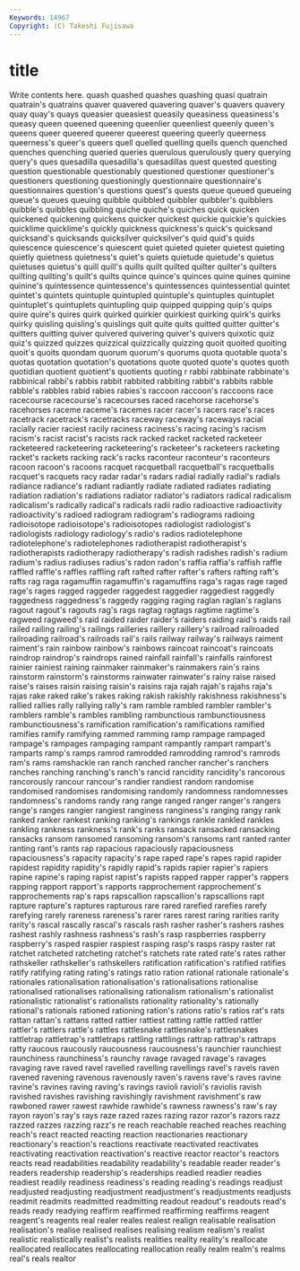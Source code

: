 ```yaml
---
Keywords: 14967 
Copyright: (C) Takeshi Fujisawa
---
```


# title

Write contents here.
 quash quashed quashes quashing
quasi quatrain quatrain's quatrains quaver quavered quavering quaver's quavers quavery
quay quay's quays queasier queasiest queasily queasiness queasiness's queasy queen
queened queening queenlier queenliest queenly queen's queens queer queered queerer
queerest queering queerly queerness queerness's queer's queers quell quelled quelling
quells quench quenched quenches quenching queried queries querulous querulously query
querying query's ques quesadilla quesadilla's quesadillas quest quested questing question
questionable questionably questioned questioner questioner's questioners questioning questioningly questionnaire questionnaire's
questionnaires question's questions quest's quests queue queued queueing queue's queues
queuing quibble quibbled quibbler quibbler's quibblers quibble's quibbles quibbling quiche
quiche's quiches quick quicken quickened quickening quickens quicker quickest quickie
quickie's quickies quicklime quicklime's quickly quickness quickness's quick's quicksand quicksand's
quicksands quicksilver quicksilver's quid quid's quids quiescence quiescence's quiescent quiet
quieted quieter quietest quieting quietly quietness quietness's quiet's quiets quietude
quietude's quietus quietuses quietus's quill quill's quills quilt quilted quilter
quilter's quilters quilting quilting's quilt's quilts quince quince's quinces quine
quines quinine quinine's quintessence quintessence's quintessences quintessential quintet quintet's quintets
quintuple quintupled quintuple's quintuples quintuplet quintuplet's quintuplets quintupling quip quipped
quipping quip's quips quire quire's quires quirk quirked quirkier quirkiest
quirking quirk's quirks quirky quisling quisling's quislings quit quite quits
quitted quitter quitter's quitters quitting quiver quivered quivering quiver's quivers
quixotic quiz quiz's quizzed quizzes quizzical quizzically quizzing quoit quoited
quoiting quoit's quoits quondam quorum quorum's quorums quota quotable quota's
quotas quotation quotation's quotations quote quoted quote's quotes quoth quotidian
quotient quotient's quotients quoting r rabbi rabbinate rabbinate's rabbinical rabbi's
rabbis rabbit rabbited rabbiting rabbit's rabbits rabble rabble's rabbles rabid
rabies rabies's raccoon raccoon's raccoons race racecourse racecourse's racecourses raced
racehorse racehorse's racehorses raceme raceme's racemes racer racer's racers race's
races racetrack racetrack's racetracks raceway raceway's raceways racial racially racier
raciest racily raciness raciness's racing racing's racism racism's racist racist's
racists rack racked racket racketed racketeer racketeered racketeering racketeering's racketeer's
racketeers racketing racket's rackets racking rack's racks raconteur raconteur's raconteurs
racoon racoon's racoons racquet racquetball racquetball's racquetballs racquet's racquets racy
radar radar's radars radial radially radial's radials radiance radiance's radiant
radiantly radiate radiated radiates radiating radiation radiation's radiations radiator radiator's
radiators radical radicalism radicalism's radically radical's radicals radii radio radioactive
radioactivity radioactivity's radioed radiogram radiogram's radiograms radioing radioisotope radioisotope's radioisotopes
radiologist radiologist's radiologists radiology radiology's radio's radios radiotelephone radiotelephone's radiotelephones
radiotherapist radiotherapist's radiotherapists radiotherapy radiotherapy's radish radishes radish's radium radium's
radius radiuses radius's radon radon's raffia raffia's raffish raffle raffled
raffle's raffles raffling raft rafted rafter rafter's rafters rafting raft's
rafts rag raga ragamuffin ragamuffin's ragamuffins raga's ragas rage raged
rage's rages ragged raggeder raggedest raggedier raggediest raggedly raggedness raggedness's
raggedy ragging raging raglan raglan's raglans ragout ragout's ragouts rag's
rags ragtag ragtags ragtime ragtime's ragweed ragweed's raid raided raider
raider's raiders raiding raid's raids rail railed railing railing's railings
railleries raillery raillery's railroad railroaded railroading railroad's railroads rail's rails
railway railway's railways raiment raiment's rain rainbow rainbow's rainbows raincoat
raincoat's raincoats raindrop raindrop's raindrops rained rainfall rainfall's rainfalls rainforest
rainier rainiest raining rainmaker rainmaker's rainmakers rain's rains rainstorm rainstorm's
rainstorms rainwater rainwater's rainy raise raised raise's raises raisin raising
raisin's raisins raja rajah rajah's rajahs raja's rajas rake raked
rake's rakes raking rakish rakishly rakishness rakishness's rallied rallies rally
rallying rally's ram ramble rambled rambler rambler's ramblers ramble's rambles
rambling rambunctious rambunctiousness rambunctiousness's ramification ramification's ramifications ramified ramifies ramify
ramifying rammed ramming ramp rampage rampaged rampage's rampages rampaging rampant
rampantly rampart rampart's ramparts ramp's ramps ramrod ramrodded ramrodding ramrod's
ramrods ram's rams ramshackle ran ranch ranched rancher rancher's ranchers
ranches ranching ranching's ranch's rancid rancidity rancidity's rancorous rancorously rancour
rancour's randier randiest random randomise randomised randomises randomising randomly randomness
randomnesses randomness's randoms randy rang range ranged ranger ranger's rangers
range's ranges rangier rangiest ranginess ranginess's ranging rangy rank ranked
ranker rankest ranking ranking's rankings rankle rankled rankles rankling rankness
rankness's rank's ranks ransack ransacked ransacking ransacks ransom ransomed ransoming
ransom's ransoms rant ranted ranter ranting rant's rants rap rapacious
rapaciously rapaciousness rapaciousness's rapacity rapacity's rape raped rape's rapes rapid
rapider rapidest rapidity rapidity's rapidly rapid's rapids rapier rapier's rapiers
rapine rapine's raping rapist rapist's rapists rapped rapper rapper's rappers
rapping rapport rapport's rapports rapprochement rapprochement's rapprochements rap's raps rapscallion
rapscallion's rapscallions rapt rapture rapture's raptures rapturous rare rared rarefied
rarefies rarefy rarefying rarely rareness rareness's rarer rares rarest raring
rarities rarity rarity's rascal rascally rascal's rascals rash rasher rasher's
rashers rashes rashest rashly rashness rashness's rash's rasp raspberries raspberry
raspberry's rasped raspier raspiest rasping rasp's rasps raspy raster rat
ratchet ratcheted ratcheting ratchet's ratchets rate rated rate's rates rather
rathskeller rathskeller's rathskellers ratification ratification's ratified ratifies ratify ratifying rating
rating's ratings ratio ration rational rationale rationale's rationales rationalisation rationalisation's
rationalisations rationalise rationalised rationalises rationalising rationalism rationalism's rationalist rationalistic rationalist's
rationalists rationality rationality's rationally rational's rationals rationed rationing ration's rations
ratio's ratios rat's rats rattan rattan's rattans ratted rattier rattiest
ratting rattle rattled rattler rattler's rattlers rattle's rattles rattlesnake rattlesnake's
rattlesnakes rattletrap rattletrap's rattletraps rattling rattlings rattrap rattrap's rattraps ratty
raucous raucously raucousness raucousness's raunchier raunchiest raunchiness raunchiness's raunchy ravage
ravaged ravage's ravages ravaging rave raved ravel ravelled ravelling ravellings
ravel's ravels raven ravened ravening ravenous ravenously raven's ravens rave's
raves ravine ravine's ravines raving raving's ravings ravioli ravioli's raviolis
ravish ravished ravishes ravishing ravishingly ravishment ravishment's raw rawboned rawer
rawest rawhide rawhide's rawness rawness's raw's ray rayon rayon's ray's
rays raze razed razes razing razor razor's razors razz razzed
razzes razzing razz's re reach reachable reached reaches reaching reach's
react reacted reacting reaction reactionaries reactionary reactionary's reaction's reactions reactivate
reactivated reactivates reactivating reactivation reactivation's reactive reactor reactor's reactors reacts
read readabilities readability readability's readable reader reader's readers readership readership's
readerships readied readier readies readiest readily readiness readiness's reading reading's
readings readjust readjusted readjusting readjustment readjustment's readjustments readjusts readmit readmits
readmitted readmitting readout readout's readouts read's reads ready readying reaffirm
reaffirmed reaffirming reaffirms reagent reagent's reagents real realer reales realest
realign realisable realisation realisation's realise realised realises realising realism realism's
realist realistic realistically realist's realists realities reality reality's reallocate reallocated
reallocates reallocating reallocation really realm realm's realms real's reals realtor
